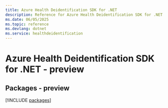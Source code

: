 ```yaml
---
title: Azure Health Deidentification SDK for .NET
description: Reference for Azure Health Deidentification SDK for .NET
ms.date: 06/05/2025
ms.topic: reference
ms.devlang: dotnet
ms.service: healthdeidentification
---
```

# Azure Health Deidentification SDK for .NET - preview
## Packages - preview
[!INCLUDE [packages](health-deidentification-index.md)]
